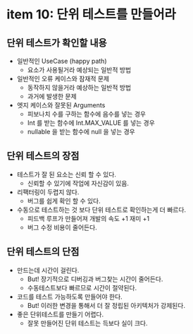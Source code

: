 # item 10: 단위 테스트를 만들어라
## 단위 테스트가 확인할 내용
* 일반적인 UseCase (happy path)
  * 요소가 사용될거라 예상되는 일반적 방법
* 일반적인 오류 케이스와 잠재적 문제
  * 동작하지 않을거라 예상하는 일반적 방법
  * 과거에 발생한 문제
* 엣지 케이스와 잘못된 Arguments
  * 피보나치 수를 구하는 함수에 음수를 넣는 경우
  * Int 를 받는 함수에 Int.MAX_VALUE 를 넣는 경우
  * nullable 을 받는 함수에 null 을 넣는 경우

## 단위 테스트의 장점
* 테스트가 잘 된 요소는 신뢰 할 수 있다.
  * 신뢰할 수 있기에 작업에 자신감이 있음.
* 리팩터링이 두렵지 않다.
  * 버그를 쉽게 확인 할 수 있다.
* 수동으로 테스트하는 것 보다 단위 테스트로 확인하는게 더 빠르다.
  * 피드백 루프가 만들어져 개발의 속도 +1 재미 +1
  * 버그 수정 비용이 줄어든다.

## 단위 테스트의 단점
* 만드는데 시간이 걸린다.
  * But! 장기적으로 디버깅과 버그찾는 시간이 줄어든다.
  * 수동테스트보다 빠르므로 시간이 절약된다.
* 코드를 테스트 가능하도록 만들어야 한다.
  * But! 이러한 변경을 통해서 더 잘 정립된 아키텍처가 강제된다.
* 좋은 단위테스트를 만들기 어렵다.
  * 잘못 만들어진 단위 테스트는 득보다 실이 크다.
